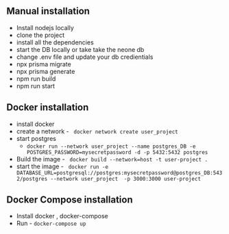 ## Manual installation

 - Install nodejs locally 
 - clone the project
 - install all the dependencies
 - start the DB locally or take take the neone db
 - change .env file and update your db credientials
 - npx prisma migrate
 - npx prisma generate
 - npm run build
 - npm run start


## Docker installation
 - install docker
 - create a network - ` docker network create user_project`
 - start postgres
     - `docker run --network user_project --name postgres_DB -e POSTGRES_PASSWORD=mysecretpassword -d -p 5432:5432 postgres`
 - Build the image - ` docker build --network=host -t user-project .`
 - start the image - ` docker run -e DATABASE_URL=postgresql://postgres:mysecretpassword@postgres_DB:5432/postgres --network user_project  -p 3000:3000 user-project`

## Docker Compose installation 
  - Install docker , docker-compose
  - Run - `docker-compose up`